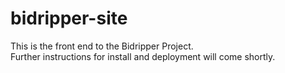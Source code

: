 # bidripper-site
This is the front end to the Bidripper Project.  
Further instructions for install and deployment will come shortly.
